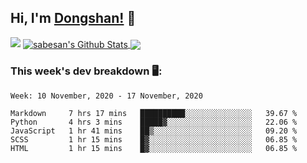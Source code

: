 <!--
 * @Author: DSCode
 * @Date: 2020-10-10 16:49:48
 * @Copyright 2020 DSCode
 * @Open Source License: MIT
 * @LastEditTime: 2020-11-19 00:21:35
 * @FilePath: \DsCodeStudio\README.md
 * @Description:
-->

## Hi, I'm [Dongshan!](https://github.dscode.top) 👋

<img src="https://github.dscode.top/assets/images/community-c4522fb406f9f37065d008cf632eeea0.svg" />

<a href="https://github-readme-stats.dscodestudio.vercel.app/api?username=DsCodeStudio&show_icons=true&hide_border=true&count_private=true&include_all_commits=true">
<img align="center" alt="sabesan's Github Stats" src="https://github-readme-stats.dscodestudio.vercel.app/api?username=DsCodeStudio&show_icons=true&hide_border=true&count_private=true&include_all_commits=true" style="max-width:90%;"/>
</a>

<a href="https://github-readme-stats.dscodestudio.vercel.app/api/top-langs/?username=DsCodeStudio&layout=compact&langs_count=10">
<img align="center" src="https://github-readme-stats.dscodestudio.vercel.app/api/top-langs/?username=DsCodeStudio&layout=compact&langs_count=10&hide=javascript,html" />
</a>

### This week's dev breakdown 🖥:

<!--START_SECTION:waka-->

```text
Week: 10 November, 2020 - 17 November, 2020

Markdown     7 hrs 17 mins   ██████████░░░░░░░░░░░░░░░   39.67 %
Python       4 hrs 3 mins    █████▓░░░░░░░░░░░░░░░░░░░   22.06 %
JavaScript   1 hr 41 mins    ██▒░░░░░░░░░░░░░░░░░░░░░░   09.20 %
SCSS         1 hr 15 mins    █▓░░░░░░░░░░░░░░░░░░░░░░░   06.85 %
HTML         1 hr 15 mins    █▓░░░░░░░░░░░░░░░░░░░░░░░   06.85 %
```

<!--END_SECTION:waka-->

